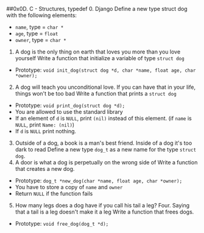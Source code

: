 ##0x0D. C - Structures, typedef
0. Django
Define a new type struct dog with the following elements:
  * `name`, type = `char *`
  * `age`, type = `float`
  * `owner`, type = `char *`
1. A dog is the only thing on earth that loves you more than you love yourself
Write a function that initialize a variable of type `struct dog`
  * Prototype: `void init_dog(struct dog *d, char *name, float age, char *owner);`
2. A dog will teach you unconditional love. If you can have that in your life, things won't be too bad
Write a function that prints a `struct dog`
  * Prototype: `void print_dog(struct dog *d);`
  * You are allowed to use the standard library
  * If an element of `d` is `NULL`, print `(nil)` instead of this element. (if `name` is `NULL`, print `Name: (nil)`)
  * If `d` is `NULL` print nothing.
3. Outside of a dog, a book is a man's best friend. Inside of a dog it's too dark to read
Define a new type `dog_t` as a new name for the type `struct dog`.
4. A door is what a dog is perpetually on the wrong side of
Write a function that creates a new dog.
  * Prototype: `dog_t *new_dog(char *name, float age, char *owner);`
  * You have to store a copy of `name` and `owner`
  * Return `NULL` if the function fails
5. How many legs does a dog have if you call his tail a leg? Four. Saying that a tail is a leg doesn't make it a leg
Write a function that frees dogs.
  * Prototype: `void free_dog(dog_t *d);`
